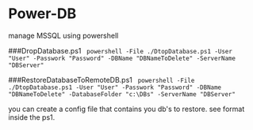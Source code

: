 # Power-DB
manage MSSQL using powershell 


###DropDatabase.ps1
<code>
powershell -File ./DtopDatabase.ps1 -User "User" -Passwork "Password" -DBName "DBNameToDelete" -ServerName "DBServer"
</code>

###RestoreDatabaseToRemoteDB.ps1
<code>
powershell -File ./DtopDatabase.ps1 -User "User" -Passwork "Password" -DBName "DBNameToDelete" -DatabaseFolder "c:\DBs" -ServerName "DBServer"
</code>

you can create a config file that contains you db's to restore. see format inside the ps1.

